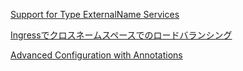 [Support for Type ExternalName Services](https://github.com/nginxinc/kubernetes-ingress/tree/master/examples/externalname-services)

[Ingressでクロスネームスペースでのロードバランシング](https://qiita.com/murata-tomohide/items/0538d03abde5c7ab94dd)

[Advanced Configuration with Annotations](https://docs.nginx.com/nginx-ingress-controller/configuration/ingress-resources/advanced-configuration-with-annotations/)